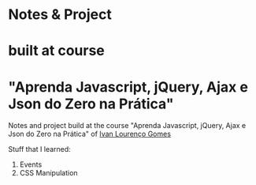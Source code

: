 # Notes & Project
# built at course
# "Aprenda Javascript, jQuery, Ajax e Json do Zero na Prática"

Notes and project build at the course "Aprenda Javascript, jQuery, Ajax e Json do Zero na Prática" of <a href="https://www.linkedin.com/in/ivan-louren%C3%A7o-gomes-07694956/">Ivan Lourenço Gomes</a>

Stuff that I learned:
1. Events
2. CSS Manipulation